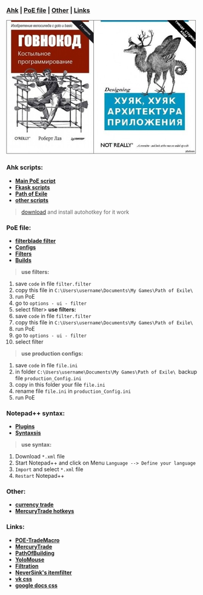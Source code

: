 ###  **[Ahk](https://github.com/fragfaq/frag/tree/master#ahk-scripts) |  [PoE file](https://github.com/fragfaq/frag/tree/master#poe-file) | [Other](https://github.com/fragfaq/frag/tree/master#other) | [Links](https://github.com/fragfaq/frag/tree/master#links)**
![Govnocode](1.png)

### **Ahk scripts:**
* [**Main PoE script**](/autohotkey/Path%20of%20Exile%203.0)
* [**Fkask scripts**](/autohotkey/Path%20of%20Exile%203.0/res/ahk/Flask)
* [**Path of Exile**](/autohotkey/Path%20of%20Exile%20scripts)
* [**other scripts**](/autohotkey/Заготовки%20и%20полезности)

> [download](https://autohotkey.com/) and install autohotkey for it work

### **PoE file:**
* [**filterblade filter**](http://www.filterblade.xyz/#CTKYOEWKomce)
* [**Configs**](/config%20files/production_Configs)
* [**Filters**](/config%20files/filters)
* [**Builds**](/config%20files/Builds)

> **use filters:**
1. save `code` in file `filter.filter` 
2. copy this file in `C:\Users\username\Documents\My Games\Path of Exile\ `
3. run PoE
4. go to `options - ui - filter`
5. select filter> **use filters:**
1. save `code` in file `filter.filter` 
2. copy this file in `C:\Users\username\Documents\My Games\Path of Exile\ `
3. run PoE
4. go to `options - ui - filter`
5. select filter

> **use production configs:**
1. save `code` in file `file.ini`
2. in folder `C:\Users\username\Documents\My Games\Path of Exile\ `backup file `production_Config.ini`
3. copy in this folder your file `file.ini`
4. rename file `file.ini` in `production_Config.ini`
5. run PoE

### **Notepad++ syntax:**
* [**Plugins**](/notepad++/plugins)
* [**Syntaxsis**](/notepad++/syntax)

> **use syntax:**
1. Download `*.xml` file
2. Start Notepad++ and click on Menu `Language --> Define your language`
4. `Import` and select `*.xml` file
5. `Restart` Notepad++

### **Other:**
* [**currency trade**](/other/currency%20trade.md)
* [**MercuryTrade hotkeys**](/other/MercuryTrade%20options.md)

### **Links:**
* [**POE-TradeMacro**](https://github.com/PoE-TradeMacro/POE-TradeMacro)
* [**MercuryTrade**](https://github.com/Exslims/MercuryTrade)
* [**PathOfBuilding**](https://github.com/Openarl/PathOfBuilding)
* [**YoloMouse**](https://pandateemo.github.io/YoloMouse/)
* [**Filtration**](https://github.com/ben-wallis/Filtration)
* [**NeverSink's itemfilter**](https://github.com/NeverSinkDev/NeverSink-Filter/releases)
* [**vk css**](https://userstyles.org/styles/126419/vanilla-dark-2)
* [**google docs css**](https://userstyles.org/styles/111226/dark-energy-google-docs-drive)